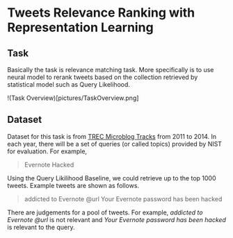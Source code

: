 # Tweets Relevance Ranking with Representation Learning

## Task

Basically the task is relevance matching task. More specifically is to use neural model to rerank tweets based on the collection retrieved by statistical model such as Query Likelihood.

!(Task Overview)[pictures/TaskOverview.png]

## Dataset

Dataset for this task is from [TREC Microblog Tracks](https://trec.nist.gov/data/microblog.html) from 2011 to 2014.
In each year, there will be a set of queries (or called topics) provided by NIST for evaluation. For example,

> Evernote Hacked

Using the Query Likilihood Baseline, we could retrieve up to the top 1000 tweets. Example tweets are shown as follows.

> addicted to Evernote @url
> Your Evernote password has been hacked

There are judgements for a pool of tweets. For example, *addicted to Evernote @url* is not relevant and *Your Evernote password has been hacked* is relevant to the query.







